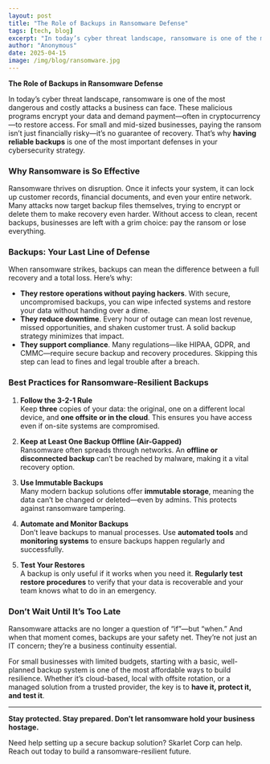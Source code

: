 ```yaml
---
layout: post
title: "The Role of Backups in Ransomware Defense"
tags: [tech, blog]
excerpt: "In today’s cyber threat landscape, ransomware is one of the most dangerous and costly attacks a business can face. These malicious programs encrypt your data and demand payment—often in cryptocurrency—to restore access. For small and mid-sized businesses, paying the ransom isn’t just financially risky—it’s no guarantee of recovery. That’s why **having reliable backups** is one of the most important defenses in your cybersecurity strategy."
author: "Anonymous"
date: 2025-04-15
image: /img/blog/ransomware.jpg
---
```


**The Role of Backups in Ransomware Defense**

In today’s cyber threat landscape, ransomware is one of the most dangerous and costly attacks a business can face. These malicious programs encrypt your data and demand payment—often in cryptocurrency—to restore access. For small and mid-sized businesses, paying the ransom isn’t just financially risky—it’s no guarantee of recovery. That’s why **having reliable backups** is one of the most important defenses in your cybersecurity strategy.

### Why Ransomware is So Effective

Ransomware thrives on disruption. Once it infects your system, it can lock up customer records, financial documents, and even your entire network. Many attacks now target backup files themselves, trying to encrypt or delete them to make recovery even harder. Without access to clean, recent backups, businesses are left with a grim choice: pay the ransom or lose everything.

### Backups: Your Last Line of Defense

When ransomware strikes, backups can mean the difference between a full recovery and a total loss. Here’s why:

- **They restore operations without paying hackers**. With secure, uncompromised backups, you can wipe infected systems and restore your data without handing over a dime.
- **They reduce downtime**. Every hour of outage can mean lost revenue, missed opportunities, and shaken customer trust. A solid backup strategy minimizes that impact.
- **They support compliance**. Many regulations—like HIPAA, GDPR, and CMMC—require secure backup and recovery procedures. Skipping this step can lead to fines and legal trouble after a breach.

### Best Practices for Ransomware-Resilient Backups

1. **Follow the 3-2-1 Rule**  
   Keep **three** copies of your data: the original, one on a different local device, and **one offsite or in the cloud**. This ensures you have access even if on-site systems are compromised.

2. **Keep at Least One Backup Offline (Air-Gapped)**  
   Ransomware often spreads through networks. An **offline or disconnected backup** can’t be reached by malware, making it a vital recovery option.

3. **Use Immutable Backups**  
   Many modern backup solutions offer **immutable storage**, meaning the data can’t be changed or deleted—even by admins. This protects against ransomware tampering.

4. **Automate and Monitor Backups**  
   Don’t leave backups to manual processes. Use **automated tools** and **monitoring systems** to ensure backups happen regularly and successfully.

5. **Test Your Restores**  
   A backup is only useful if it works when you need it. **Regularly test restore procedures** to verify that your data is recoverable and your team knows what to do in an emergency.

### Don’t Wait Until It’s Too Late

Ransomware attacks are no longer a question of “if”—but “when.” And when that moment comes, backups are your safety net. They’re not just an IT concern; they’re a business continuity essential.

For small businesses with limited budgets, starting with a basic, well-planned backup system is one of the most affordable ways to build resilience. Whether it’s cloud-based, local with offsite rotation, or a managed solution from a trusted provider, the key is to **have it, protect it, and test it**.

---

**Stay protected. Stay prepared. Don’t let ransomware hold your business hostage.**

Need help setting up a secure backup solution? Skarlet Corp can help. Reach out today to build a ransomware-resilient future.
